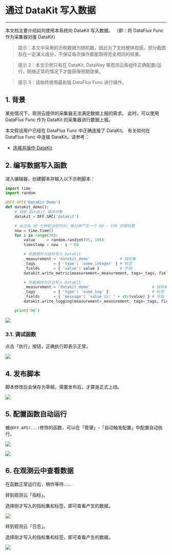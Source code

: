 # 通过 DataKit 写入数据
---


本文档主要介绍如何使用本系统向 DataKit 写入数据。
（即：将 DataFlux Func 作为采集器对接 DataKit）

> 提示：本文中采用的示例数据为随机数，因此为了文档整体观感，部分截图存在一定演义成分，不保证每次操作都能取得完全相同的结果。

> 提示 2：本文示例只有在 DataKit, DataWay 等观测云各组件正确配置/运行，网络正常的情况下才能获得预期效果。

> 提示 3：请始终使用最新版 DataFlux Func 进行操作。

## 1. 背景

某些情况下，观测云提供的采集器无法满足数据上报的需求。
此时，可以使用 DataFlux Func 作为 DataKit 的采集器进行数据上报。

本文假设用户已经在 DataFlux Func 中正确连接了 DataKit。
有关如何在 DataFlux Func 中连接 DataKit，请参考：

- [连接并操作 DataKit](/dataflux-func/connect-to-datakit)

## 2. 编写数据写入函数

进入编辑器，创建脚本并输入以下示例脚本：

~~~python
import time
import random

@DFF.API('DataKit Demo')
def datakit_demo():
    # 获取 DataKit 操作对象
    datakit = DFF.SRC('datakit')

    # 从过去 30 分钟到当前时间，每分钟产生一个 90 ~ 110 的随机数
    now = time.time()
    for i in range(30):
        value     = random.randint(95, 105)
        timestamp = now - i * 60

        # 将数据作为指标写入 DataKit
        _measurement = 'datakit_demo'             # 指标集
        _tags        = { 'type': 'some_integer' } # 标签
        _fields      = { 'value': value }         # 字段
        datakit.write_metric(measurement=_measurement, tags=_tags, fields=_fields, timestamp=timestamp)

        # 将数据作为日志写入 DataKit
        _measurement = 'datakit_demo'                           # 指标集（即日志中的来源）
        _tags        = { 'type': 'some_log' }                   # 标签
        _fields      = { 'message': 'value is: ' + str(value) } # 字段
        datakit.write_logging(measurement=_measurement, tags=_tags, fields=_fields, timestamp=timestamp)

    print('OK')
~~~

![](write-data-via-datakit/add-sample-code.png)

### 3.1. 调试函数

点击「执行」按钮，正确执行即表示正常。

![](write-data-via-datakit/run-sample-code.png)

## 4. 发布脚本

脚本修改后会保存为草稿，需要发布后，才算是正式上线。

![](write-data-via-datakit/publish-sample-code.png)

## 5. 配置函数自动运行

被`@DFF.API(...)`修饰的函数，可以在「管理」-「自动触发配置」中配置自动执行。

![](write-data-via-datakit/add-crontab-1.png)

![](write-data-via-datakit/add-crontab-2.png)

## 6. 在观测云中查看数据

在函数正常运行后，稍作等待……

转到观测云「指标」。

选择刚才写入的指标集和标签，即可查看产生的数据。

![](write-data-via-datakit/view-sample-data-in-dataflux-1.png)

转到观测云「日志」。

选择刚才写入的指标集和标签，即可查看产生的数据。

![](write-data-via-datakit/view-sample-data-in-dataflux-2.png)

